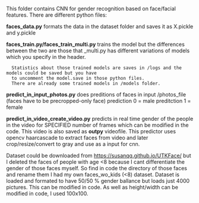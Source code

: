 This folder contains CNN for gender recognition based on face/facial features.
There are different python files:

  <b>faces_data.py</b> formats the data in the dataset folder and saves it as X.pickle and y.pickle
  
  <b>faces_train.py/faces_train_multi.py</b> trains the model but the differences between the two are those that
    _multi.py has different variations of models which you specify in the header.
      
      Statistics about those trained models are saves in /logs and the models could be saved but you have
      to uncomment the model.save in those python files.
      There are already some trained models in /models folder.
  
  <b>predict_in_input_photos.py</b> does preditions of faces in input /photos_file (faces have to be precropped-only face)
    prediction 0 = male
    preditction 1 = female
  
   <b>predict_in_video_create_video.py</b> predicts in real time gender of the people in the video for SPECIFIED number of frames
    which can be modified in the code. This video is also saved as <b>outpy</b> videofile.
    This predictor uses opencv haarcascade to extract faces from video and later crop/resize/convert to gray and use
    as a input for cnn.
    
Dataset could be downloaded from https://susanqq.github.io/UTKFace/ 
but I deleted the faces of people with age <8 because I cant differentiate the gender of those faces myself.
So find in code the directory of those faces and rename them I had my own faces_wo_kids (<8) dataset.
Dataset is loaded and formated to have 50/50 % gender ballance but loads just 4000 pictures. This can be modified in code.
As well as height/width can be modified in code, I used 100x100.
